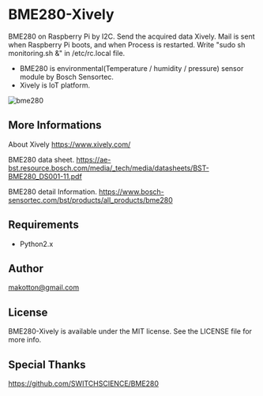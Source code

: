# BME280-Xively

BME280 on Raspberry Pi by I2C. Send the acquired data Xively. Mail is sent when Raspberry Pi boots, and when Process is restarted. Write "sudo sh monitoring.sh &" in /etc/rc.local file.

* BME280 is environmental(Temperature / humidity / pressure) sensor module by Bosch Sensortec.
* Xively is IoT platform.

![bme280](https://user-images.githubusercontent.com/1164303/31756576-c191c992-b4df-11e7-80da-56868d883a1f.png)

## More Informations

About Xively
https://www.xively.com/

BME280  data sheet.
https://ae-bst.resource.bosch.com/media/_tech/media/datasheets/BST-BME280_DS001-11.pdf

BME280 detail Information.
https://www.bosch-sensortec.com/bst/products/all_products/bme280

## Requirements

- Python2.x

## Author

makotton@gmail.com

## License

BME280-Xively is available under the MIT license. See the LICENSE file for more info.

## Special Thanks
https://github.com/SWITCHSCIENCE/BME280
